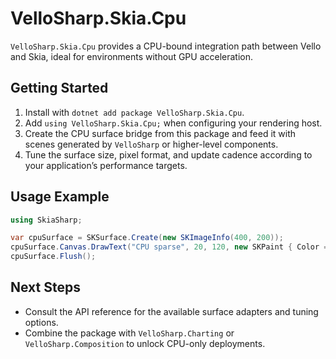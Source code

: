 # VelloSharp.Skia.Cpu

`VelloSharp.Skia.Cpu` provides a CPU-bound integration path between Vello and Skia, ideal for environments without GPU acceleration.

## Getting Started

1. Install with `dotnet add package VelloSharp.Skia.Cpu`.
2. Add `using VelloSharp.Skia.Cpu;` when configuring your rendering host.
3. Create the CPU surface bridge from this package and feed it with scenes generated by `VelloSharp` or higher-level components.
4. Tune the surface size, pixel format, and update cadence according to your application’s performance targets.

## Usage Example

```csharp
using SkiaSharp;

var cpuSurface = SKSurface.Create(new SKImageInfo(400, 200));
cpuSurface.Canvas.DrawText("CPU sparse", 20, 120, new SKPaint { Color = SKColors.Black, TextSize = 48 });
cpuSurface.Flush();
```

## Next Steps

- Consult the API reference for the available surface adapters and tuning options.
- Combine the package with `VelloSharp.Charting` or `VelloSharp.Composition` to unlock CPU-only deployments.

